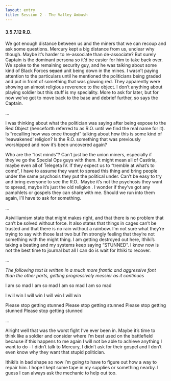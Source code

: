 ```yaml
---
layout: entry
title: Session 2 - The Valley Ambush
---
```


<div class="header-row">
    <h3></h3>
    <h4>3.5.7.12 <span class="small-text">R.D.</span></h4>
</div>

We got enough distance between us and the miners that we can recoup and ask some questions. Mercury kept a big distance from us, unclear why though. Maybe it’s harder to re-associate than de-associate? But surely Captain is the dominant persona so it’d be easier for him to take back over.  We spoke to the remaining security guy, and he was talking about some kind of Black Forces ~~squad~~ unit being down in the mines. I wasn’t paying attention to the particulars until he mentioned the politicians being graded and put in front of something that was glowing red. They apparently were showing an almost religious reverence to the object. I don’t anything about playing soldier but this stuff is my speciality. More to ask for later, but for now we’ve got to move back to the base and debrief further, so says the Captain. 

<div class="break">...</div>

I was thinking about what the politician was saying after being expose to the Red Object (henceforth referred to as R.O. until we find the real name for it). Is “recalling how was once thought” talking about how this is some kind of ‘reawakened’ religion? Is the R.O. something that was previously worshipped and now it’s been uncovered again?

Who are the “lost minds”?  Can’t just be the union miners, especially if they’ve go the Special Ops guys with them. It might mean all of Castiria, maybe even all of Telegeta IV. If they expect  us to “tremble at what’s to come”, I have to assume they want to spread this thing and bring people under the same psychosis they put the political under. Can’t be easy to try and bring everyone to see the R.O.. Maybe it’s not the psychosis they want to spread, maybe it’s just the old religion . I wonder if they’ve got any pamphlets or gospels they can share with me. Should we run into them again, I’ll have to ask for something. 

<div class="break">...</div>

Asivilliamism state that might makes right, and that there is no problem that can’t be solved without force. It also states that things in cages can’t be trusted and that there is no rain without a rainbow. I’m not sure what they’re trying to say with those last two but I’m strongly feeling that they’re not something with the might thing. I am getting destroyed out here, Ithiki’s taking a beating and my systems keep saying “STUNNED”. I know now is not the best time to journal but all I can do is wait for Ithiki to recover. 

<div class="break">...</div>

_The following text is written in a much more frantic and aggressive font than the other parts, getting progressively messier as it continues_

I am so mad I am so mad I am so mad I am so mad

I will win I will win I will win I will win 

Please stop getting stunned Please stop getting stunned Please stop getting stunned Please stop getting stunned 


<div class="break">...</div>

Alright well that was the worst fight I’ve ever been in. Maybe it’s time to think like a soldier and consider where I’m best used on the battlefield because if this happens to me again I will not be able to achieve anything I want to do - I didn’t talk to Mercury, I didn’t ask for their gospel and I don’t even know why they want that stupid politician. 

Ithiki’s in bad shape so now I’m going to have to figure out how a way to repair him. I hope I kept some tape in my supplies or something nearby. I guess I can always ask the mechanic to help out too.